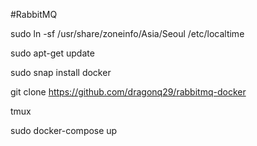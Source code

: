 #RabbitMQ

sudo ln -sf /usr/share/zoneinfo/Asia/Seoul /etc/localtime

sudo apt-get update

sudo snap install docker

git clone https://github.com/dragonq29/rabbitmq-docker

tmux

sudo docker-compose up
